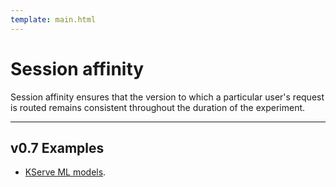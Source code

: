 ```yaml
---
template: main.html
---
```


# Session affinity

Session affinity ensures that the version to which a particular user's request is routed remains consistent throughout the duration of the experiment.

***

## v0.7 Examples

* [KServe ML models](https://iter8.tools/0.7/tutorials/kfserving/rollout-strategies/session-affinity/).
